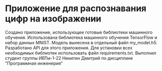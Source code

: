 # Приложение для распознавания цифр на изображении
Создано приложение, использующее готовые библиотеки машинного обучения. 
Использована библиотека машинного обучения TensorFlow и набор данных MNIST.
Модель вынесена в отдельный файл my_model.h5.
Разработано API для этого приложения.
Для установки всех необходимых библиотек использовать файл requirements.txt.
Выполнил студент группы ИВТм-1-22 Никитин Дмитрий по дисциплине "Программная инженерия"
